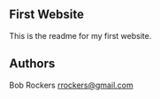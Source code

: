 ## First Website

This is the readme for my first website.  

## Authors

Bob Rockers <rrockers@gmail.com>